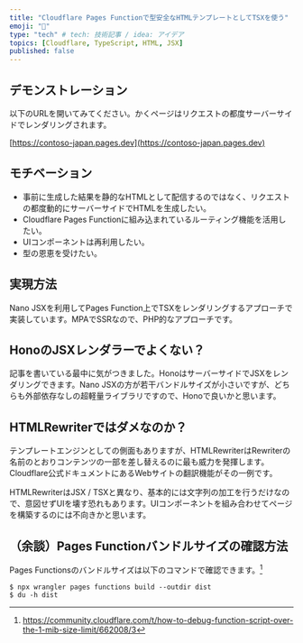 ```yaml
---
title: "Cloudflare Pages Functionで型安全なHTMLテンプレートとしてTSXを使う"
emoji: "🍣"
type: "tech" # tech: 技術記事 / idea: アイデア
topics: [Cloudflare, TypeScript, HTML, JSX]
published: false
---
```

## デモンストレーション

以下のURLを開いてみてください。かくページはリクエストの都度サーバーサイドでレンダリングされます。

[https://contoso-japan.pages.dev](https://contoso-japan.pages.dev)

## モチベーション

- 事前に生成した結果を静的なHTMLとして配信するのではなく、リクエストの都度動的にサーバーサイドでHTMLを生成したい。
- Cloudflare Pages Functionに組み込まれているルーティング機能を活用したい。
- UIコンポーネントは再利用したい。
- 型の恩恵を受けたい。

## 実現方法

Nano JSXを利用してPages Function上でTSXをレンダリングするアプローチで実装しています。MPAでSSRなので、PHP的なアプローチです。

## HonoのJSXレンダラーでよくない？

記事を書いている最中に気がつきました。HonoはサーバーサイドでJSXをレンダリングできます。Nano JSXの方が若干バンドルサイズが小さいですが、どちらも外部依存なしの超軽量ライブラリですので、Honoで良いかと思います。

## HTMLRewriterではダメなのか？

テンプレートエンジンとしての側面もありますが、HTMLRewriterはRewriterの名前のとおりコンテンツの一部を差し替えるのに最も威力を発揮します。Cloudflare公式ドキュメントにあるWebサイトの翻訳機能がその一例です。

HTMLRewriterはJSX / TSXと異なり、基本的には文字列の加工を行うだけなので、意図せずUIを壊す恐れもあります。UIコンポーネントを組み合わせてページを構築するのには不向きかと思います。

## （余談）Pages Functionバンドルサイズの確認方法

Pages Functionsのバンドルサイズは以下のコマンドで確認できます。[^1]

```console
$ npx wrangler pages functions build --outdir dist
$ du -h dist
```

[^1]: https://community.cloudflare.com/t/how-to-debug-function-script-over-the-1-mib-size-limit/662008/3
